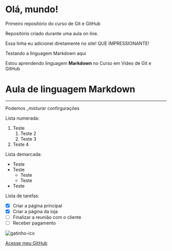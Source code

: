 # Olá, mundo!
 Primeiro repositório do curso de Git e GitHub

Repositório criado durante uma aula on line.

Essa linha eu adicionei diretamente no site! QUE IMPRESSIONANTE!

Testando a linguagem Markdown aqui

Estou aprendendo linguagem __Markdown__ no Curso em Vídeo de Git e GitHub

# Aula de linguagem Markdown
***
Podemos __*misturar*_ confirgurações

Lista numerada:
1. Teste
   1. Teste 2
   1. Teste 3
999. Teste 4

Lista demarcada:
* Teste
* Teste
  * Teste
  * Teste
* Teste

Lista de tarefas:

- [x] Criar a página principal
- [x] Criar a página da loja
- [ ] Finalizar a reunião com o cliente
- [ ] Receber pagamento

![gatinho-ico](https://user-images.githubusercontent.com/110419036/182931597-e9069b72-4dc0-4906-a980-d6f4957651a3.png)

[Acesse meu GitHub](https://ligimq.github.io)
